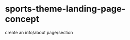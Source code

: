 # sports-theme-landing-page-concept

create an info/about page/section
<!-- create a shop page -->

<!-- create a shopping cart page -->